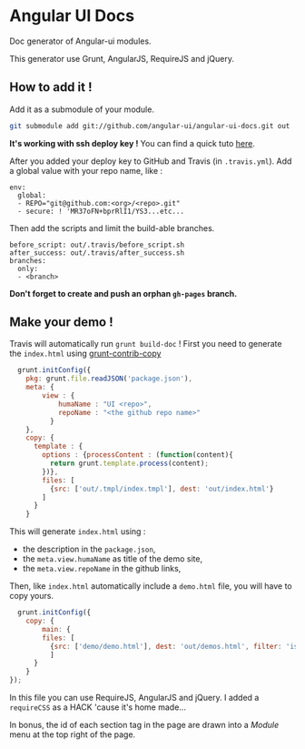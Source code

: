 # Angular UI Docs
Doc generator of Angular-ui modules. 

This generator use Grunt, AngularJS, RequireJS and jQuery.

## How to add it !

Add it as a submodule of your module.

```sh
git submodule add git://github.com/angular-ui/angular-ui-docs.git out
```

**It's working with ssh deploy key !**
You can find a quick tuto [here](https://gist.github.com/angular-ui/5525750#file-travis-secure-key-sh).

After you added your deploy key to GitHub and Travis (in  `.travis.yml`).  Add a global value with your repo name, like : 

```
env:
  global:
  - REPO="git@github.com:<org>/<repo>.git"
  - secure: ! 'MR37oFN+bprRlI1/YS3...etc...
```

Then add the scripts and limit the build-able branches.

```
before_script: out/.travis/before_script.sh
after_success: out/.travis/after_success.sh
branches:
  only:
  - <branch>
```

__Don't forget to create and push an orphan `gh-pages` branch.__


## Make your demo !

Travis will automatically run `grunt build-doc` ! 
First you need to generate the `index.html` using [grunt-contrib-copy](https://github.com/gruntjs/grunt-contrib-copy)

```Javascript
  grunt.initConfig({
    pkg: grunt.file.readJSON('package.json'),
    meta: {
        view : {
            humaName : "UI <repo>",
            repoName : "<the github repo name>"
          }
    },
    copy: {
      template : {
        options : {processContent : (function(content){
          return grunt.template.process(content);
        })},
        files: [
          {src: ['out/.tmpl/index.tmpl'], dest: 'out/index.html'}
        ]
      }
    }
```

This will generate `index.html` using :
 - the description in the `package.json`,
 - the `meta.view.humaName` as title of the demo site,
 - the `meta.view.repoName` in the github links,

Then, like `index.html` automatically include a `demo.html` file, you will have to copy yours.

```Javascript
  grunt.initConfig({
    copy: {
        main: {
        files: [
          {src: ['demo/demo.html'], dest: 'out/demos.html', filter: 'isFile'}
          ]
      }
    }
});
```

In this file you can use RequireJS, AngularJS and jQuery.
I added a `requireCSS` as a HACK  'cause  it's home made...

In bonus, the id of each section tag in the page are drawn into a _Module_ menu at the top right of the page.

